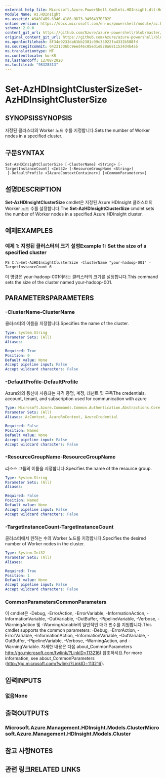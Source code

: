 ```yaml
---
external help file: Microsoft.Azure.PowerShell.Cmdlets.HDInsight.dll-Help.xml
Module Name: Az.HDInsight
ms.assetid: A9A8C4B9-6346-4186-9D73-3A56437BFB2F
online version: https://docs.microsoft.com/en-us/powershell/module/az.hdinsight/set-azhdinsightclustersize
schema: 2.0.0
content_git_url: https://github.com/Azure/azure-powershell/blob/master/src/HDInsight/HDInsight/help/Set-AzHDInsightClusterSize.md
original_content_git_url: https://github.com/Azure/azure-powershell/blob/master/src/HDInsight/HDInsight/help/Set-AzHDInsightClusterSize.md
ms.openlocfilehash: 8f34e9233da61bb2381c99c33922fa4332b588fd
ms.sourcegitcommit: 04221336bc9eed46c05ed1e828a6811534d4b4ab
ms.translationtype: MT
ms.contentlocale: ko-KR
ms.lasthandoff: 12/08/2020
ms.locfileid: "98328313"
---
```

# <span data-ttu-id="c620f-101">Set-AzHDInsightClusterSize</span><span class="sxs-lookup"><span data-stu-id="c620f-101">Set-AzHDInsightClusterSize</span></span>

## <span data-ttu-id="c620f-102">SYNOPSIS</span><span class="sxs-lookup"><span data-stu-id="c620f-102">SYNOPSIS</span></span>
<span data-ttu-id="c620f-103">지정된 클러스터의 Worker 노드 수를 지정합니다.</span><span class="sxs-lookup"><span data-stu-id="c620f-103">Sets the number of Worker nodes in a specified cluster.</span></span>

## <span data-ttu-id="c620f-104">구문</span><span class="sxs-lookup"><span data-stu-id="c620f-104">SYNTAX</span></span>

```
Set-AzHDInsightClusterSize [-ClusterName] <String> [-TargetInstanceCount] <Int32> [-ResourceGroupName <String>]
 [-DefaultProfile <IAzureContextContainer>] [<CommonParameters>]
```

## <span data-ttu-id="c620f-105">설명</span><span class="sxs-lookup"><span data-stu-id="c620f-105">DESCRIPTION</span></span>
<span data-ttu-id="c620f-106">**Set-AzHDInsightClusterSize** cmdlet은 지정된 Azure HDInsight 클러스터의 Worker 노드 수를 설정합니다.</span><span class="sxs-lookup"><span data-stu-id="c620f-106">The **Set-AzHDInsightClusterSize** cmdlet sets the number of Worker nodes in a specified Azure HDInsight cluster.</span></span>

## <span data-ttu-id="c620f-107">예제</span><span class="sxs-lookup"><span data-stu-id="c620f-107">EXAMPLES</span></span>

### <span data-ttu-id="c620f-108">예제 1: 지정된 클러스터의 크기 설정</span><span class="sxs-lookup"><span data-stu-id="c620f-108">Example 1: Set the size of a specified cluster</span></span>
```
PS C:\>Set-AzHDInsightClusterSize -ClusterName "your-hadoop-001" -TargetInstanceCount 6
```

<span data-ttu-id="c620f-109">이 명령은 your-hadoop-001이라는 클러스터의 크기를 설정합니다.</span><span class="sxs-lookup"><span data-stu-id="c620f-109">This command sets the size of the cluster named your-hadoop-001.</span></span>

## <span data-ttu-id="c620f-110">PARAMETERS</span><span class="sxs-lookup"><span data-stu-id="c620f-110">PARAMETERS</span></span>

### <span data-ttu-id="c620f-111">-ClusterName</span><span class="sxs-lookup"><span data-stu-id="c620f-111">-ClusterName</span></span>
<span data-ttu-id="c620f-112">클러스터의 이름을 지정합니다.</span><span class="sxs-lookup"><span data-stu-id="c620f-112">Specifies the name of the cluster.</span></span>

```yaml
Type: System.String
Parameter Sets: (All)
Aliases:

Required: True
Position: 0
Default value: None
Accept pipeline input: False
Accept wildcard characters: False
```

### <span data-ttu-id="c620f-113">-DefaultProfile</span><span class="sxs-lookup"><span data-stu-id="c620f-113">-DefaultProfile</span></span>
<span data-ttu-id="c620f-114">Azure와의 통신에 사용되는 자격 증명, 계정, 테넌트 및 구독</span><span class="sxs-lookup"><span data-stu-id="c620f-114">The credentials, account, tenant, and subscription used for communication with azure</span></span>

```yaml
Type: Microsoft.Azure.Commands.Common.Authentication.Abstractions.Core.IAzureContextContainer
Parameter Sets: (All)
Aliases: AzContext, AzureRmContext, AzureCredential

Required: False
Position: Named
Default value: None
Accept pipeline input: False
Accept wildcard characters: False
```

### <span data-ttu-id="c620f-115">-ResourceGroupName</span><span class="sxs-lookup"><span data-stu-id="c620f-115">-ResourceGroupName</span></span>
<span data-ttu-id="c620f-116">리소스 그룹의 이름을 지정합니다.</span><span class="sxs-lookup"><span data-stu-id="c620f-116">Specifies the name of the resource group.</span></span>

```yaml
Type: System.String
Parameter Sets: (All)
Aliases:

Required: False
Position: Named
Default value: None
Accept pipeline input: False
Accept wildcard characters: False
```

### <span data-ttu-id="c620f-117">-TargetInstanceCount</span><span class="sxs-lookup"><span data-stu-id="c620f-117">-TargetInstanceCount</span></span>
<span data-ttu-id="c620f-118">클러스터에서 원하는 수의 Worker 노드를 지정합니다.</span><span class="sxs-lookup"><span data-stu-id="c620f-118">Specifies the desired number of Worker nodes in the cluster.</span></span>

```yaml
Type: System.Int32
Parameter Sets: (All)
Aliases:

Required: True
Position: 1
Default value: None
Accept pipeline input: False
Accept wildcard characters: False
```

### <span data-ttu-id="c620f-119">CommonParameters</span><span class="sxs-lookup"><span data-stu-id="c620f-119">CommonParameters</span></span>
<span data-ttu-id="c620f-120">이 cmdlet은 -Debug, -ErrorAction, -ErrorVariable, -InformationAction, -InformationVariable, -OutVariable, -OutBuffer, -PipelineVariable, -Verbose, -WarningAction 및 -WarningVariable의 일반적인 매개 변수를 지원합니다.</span><span class="sxs-lookup"><span data-stu-id="c620f-120">This cmdlet supports the common parameters: -Debug, -ErrorAction, -ErrorVariable, -InformationAction, -InformationVariable, -OutVariable, -OutBuffer, -PipelineVariable, -Verbose, -WarningAction, and -WarningVariable.</span></span> <span data-ttu-id="c620f-121">자세한 내용은 다음 about_CommonParameters http://go.microsoft.com/fwlink/?LinkID=113216) 참조하세요.</span><span class="sxs-lookup"><span data-stu-id="c620f-121">For more information, see about_CommonParameters (http://go.microsoft.com/fwlink/?LinkID=113216).</span></span>

## <span data-ttu-id="c620f-122">입력</span><span class="sxs-lookup"><span data-stu-id="c620f-122">INPUTS</span></span>

### <span data-ttu-id="c620f-123">없음</span><span class="sxs-lookup"><span data-stu-id="c620f-123">None</span></span>

## <span data-ttu-id="c620f-124">출력</span><span class="sxs-lookup"><span data-stu-id="c620f-124">OUTPUTS</span></span>

### <span data-ttu-id="c620f-125">Microsoft.Azure.Management.HDInsight.Models.Cluster</span><span class="sxs-lookup"><span data-stu-id="c620f-125">Microsoft.Azure.Management.HDInsight.Models.Cluster</span></span>

## <span data-ttu-id="c620f-126">참고 사항</span><span class="sxs-lookup"><span data-stu-id="c620f-126">NOTES</span></span>

## <span data-ttu-id="c620f-127">관련 링크</span><span class="sxs-lookup"><span data-stu-id="c620f-127">RELATED LINKS</span></span>
